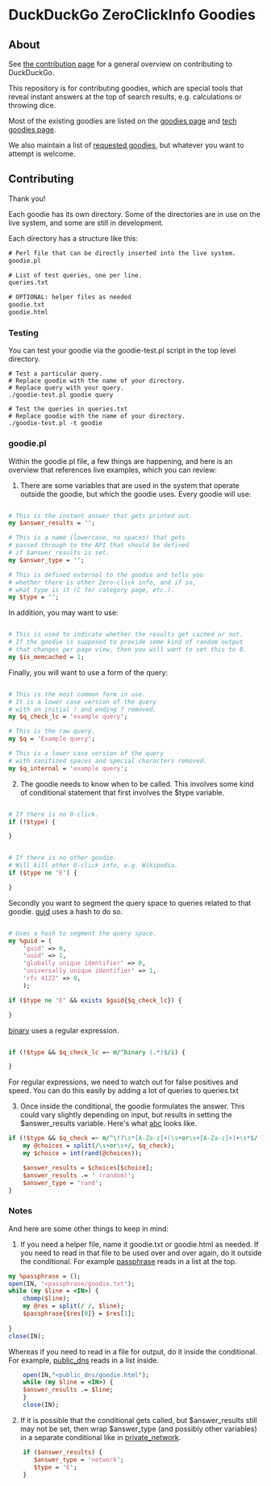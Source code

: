 DuckDuckGo ZeroClickInfo Goodies
=================================

About
-----

See [the contribution page](https://github.com/duckduckgo/duckduckgo/wiki) for a general overview on contributing to DuckDuckGo.

This repository is for contributing goodies, which are special tools that reveal instant answers at the top of search results, e.g. calculations or throwing dice.

Most of the existing goodies are listed on the [goodies page](http://duckduckgo.com/goodies.html) and [tech goodies page](http://duckduckgo.com/tech.html).

We also maintain a list of [requested goodies](https://github.com/duckduckgo/duckduckgo/wiki/Goodies), but whatever you want to attempt is welcome.


Contributing
------------

Thank you!

Each goodie has its own directory. Some of the directories are in use on the live system, and some are still in development.

Each directory has a structure like this:

```txt
# Perl file that can be directly inserted into the live system.
goodie.pl 

# List of test queries, one per line.
queries.txt

# OPTIONAL: helper files as needed
goodie.txt
goodie.html
```

### Testing

You can test your goodie via the goodie-test.pl script in the top level directory.

```
# Test a particular query.
# Replace goodie with the name of your directory.
# Replace query with your query.
./goodie-test.pl goodie query

# Test the queries in queries.txt
# Replace goodie with the name of your directory.
./goodie-test.pl -t goodie
```


### goodie.pl
Within the goodie.pl file, a few things are happening, and here is an overview that references live examples, which you can review:


1) There are some variables that are used in the system that operate outside the goodie, but which the goodie uses. Every goodie will use:

```perl

# This is the instant answer that gets printed out.
my $answer_results = '';

# This is a name (lowercase, no spaces) that gets 
# passed through to the API that should be defined 
# if $answer_results is set.
my $answer_type = '';

# This is defined external to the goodie and tells you 
# whether there is other Zero-click info, and if so, 
# what type is it (C for category page, etc.).
my $type = '';
```

In addition, you may want to use:

```perl

# This is used to indicate whether the results get cached or not. 
# If the goodie is supposed to provide some kind of random output 
# that changes per page view, then you will want to set this to 0.
my $is_memcached = 1;

```

Finally, you will want to use a form of the query:

```perl

# This is the most common form in use. 
# It is a lower case version of the query 
# with an initial ! and ending ? removed.
my $q_check_lc = 'example query';

# This is the raw query.
my $q = 'Example query';

# This is a lower case version of the query 
# with sanitized spaces and special characters removed.
my $q_internal = 'example query';
```


2) The goodie needs to know when to be called. This involves some kind of conditional statement that first involves the $type variable.

```perl

# If there is no 0-click.
if (!$type) {

}


# If there is no other goodie. 
# Will kill other 0-click info, e.g. Wikipedia. 
if ($type ne 'E') {

}

```

Secondly you want to segment the query space to queries related to that goodie. [guid](https://github.com/duckduckgo/zeroclickinfo-goodies/blob/master/guid/goodie.pl) uses a hash to do so.

```perl

# Uses a hash to segment the query space.
my %guid = (
    'guid' => 0,
    'uuid' => 1,
    'globally unique identifier' => 0,
    'universally unique identifier' => 1,
    'rfc 4122' => 0,
    );

if ($type ne 'E' && exists $guid{$q_check_lc}) {

}
```

[binary](https://github.com/duckduckgo/zeroclickinfo-goodies/blob/master/binary/goodie.pl) uses a regular expression.

```perl

if (!$type && $q_check_lc =~ m/^binary (.*)$/i) {

}
```

For regular expressions, we need to watch out for false positives and speed. You can do this easily by adding a lot of queries to queries.txt


3) Once inside the conditional, the goodie formulates the answer. This could vary slightly depending on input, but results in setting the $answer_results variable. Here's what [abc](https://github.com/duckduckgo/zeroclickinfo-goodies/blob/master/abc/abc.pl) looks like.

```perl
if (!$type && $q_check =~ m/^\!?\s*[A-Za-z]+(\s+or\s+[A-Za-z]+)+\s*$/ ) {
    my @choices = split(/\s+or\s+/, $q_check);
    my $choice = int(rand(@choices));

    $answer_results = $choices[$choice];
    $answer_results .= ' (random)';
    $answer_type = 'rand';
}
```


### Notes

And here are some other things to keep in mind:

1) If you need a helper file, name it goodie.txt or goodie.html as needed. If you need to read in that file to be used over and over again, do it outside the conditional. For example [passphrase](https://github.com/duckduckgo/zeroclickinfo-goodies/blob/master/passphrase/goodie.pl) reads in a list at the top.

```perl
my %passphrase = ();
open(IN, '<passphrase/goodie.txt');
while (my $line = <IN>) {
    chomp($line);
    my @res = split(/ /, $line);
    $passphrase{$res[0]} = $res[1];
    
}
close(IN);
```

Whereas if you need to read in a file for output, do it inside the conditional. For example, [public_dns](https://github.com/duckduckgo/zeroclickinfo-goodies/blob/master/public_dns/goodie.pl) reads in a list inside.

```perl
    open(IN,"<public_dns/goodie.html");
    while (my $line = <IN>) {
    $answer_results .= $line;
    }
    close(IN);
```


2) If it is possible that the conditional gets called, but $answer_results still may not be set, then wrap $answer_type (and possibly other variables) in a separate conditional like in [private_network](https://github.com/duckduckgo/zeroclickinfo-goodies/blob/master/private_network/goodie.pl).

```perl
    if ($answer_results) {
       $answer_type = 'network';
       $type = 'E';
    }
```


